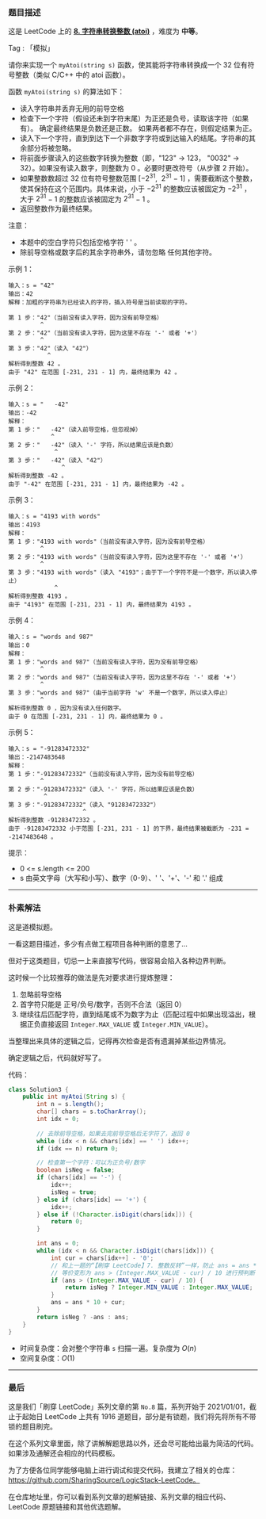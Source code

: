 ### 题目描述

这是 LeetCode 上的 **[8. 字符串转换整数 (atoi)](https://leetcode-cn.com/problems/string-to-integer-atoi/solution/shua-chuan-lc-jian-ji-jie-fa-by-ac_oier-69tp/)** ，难度为 **中等**。

Tag : 「模拟」



请你来实现一个 `myAtoi(string s)` 函数，使其能将字符串转换成一个 32 位有符号整数（类似 C/C++ 中的 atoi 函数）。

函数 `myAtoi(string s)` 的算法如下：

* 读入字符串并丢弃无用的前导空格
* 检查下一个字符（假设还未到字符末尾）为正还是负号，读取该字符（如果有）。 确定最终结果是负数还是正数。 如果两者都不存在，则假定结果为正。
* 读入下一个字符，直到到达下一个非数字字符或到达输入的结尾。字符串的其余部分将被忽略。
* 将前面步骤读入的这些数字转换为整数（即，"123" -> 123， "0032" -> 32）。如果没有读入数字，则整数为 0 。必要时更改符号（从步骤 2 开始）。
* 如果整数数超过 32 位有符号整数范围 [−$2^{31}$,  $2^{31}$ − 1] ，需要截断这个整数，使其保持在这个范围内。具体来说，小于 −$2^{31}$ 的整数应该被固定为 −$2^{31}$ ，大于 $2^{31}$ − 1 的整数应该被固定为 $2^{31}$ − 1 。
* 返回整数作为最终结果。


注意：

* 本题中的空白字符只包括空格字符 ' ' 。
* 除前导空格或数字后的其余字符串外，请勿忽略 任何其他字符。



示例 1：

```
输入：s = "42"
输出：42
解释：加粗的字符串为已经读入的字符，插入符号是当前读取的字符。

第 1 步："42"（当前没有读入字符，因为没有前导空格）
         ^
第 2 步："42"（当前没有读入字符，因为这里不存在 '-' 或者 '+'）
         ^
第 3 步："42"（读入 "42"）
           ^
解析得到整数 42 。
由于 "42" 在范围 [-231, 231 - 1] 内，最终结果为 42 。
```
示例 2：
```
输入：s = "   -42"
输出：-42
解释：
第 1 步："   -42"（读入前导空格，但忽视掉）
            ^
第 2 步："   -42"（读入 '-' 字符，所以结果应该是负数）
             ^
第 3 步："   -42"（读入 "42"）
               ^
解析得到整数 -42 。
由于 "-42" 在范围 [-231, 231 - 1] 内，最终结果为 -42 。
```
示例 3：
```
输入：s = "4193 with words"
输出：4193
解释：
第 1 步："4193 with words"（当前没有读入字符，因为没有前导空格）
         ^
第 2 步："4193 with words"（当前没有读入字符，因为这里不存在 '-' 或者 '+'）
         ^
第 3 步："4193 with words"（读入 "4193"；由于下一个字符不是一个数字，所以读入停止）
             ^
解析得到整数 4193 。
由于 "4193" 在范围 [-231, 231 - 1] 内，最终结果为 4193 。
```
示例 4：
```
输入：s = "words and 987"
输出：0
解释：
第 1 步："words and 987"（当前没有读入字符，因为没有前导空格）
         ^
第 2 步："words and 987"（当前没有读入字符，因为这里不存在 '-' 或者 '+'）
         ^
第 3 步："words and 987"（由于当前字符 'w' 不是一个数字，所以读入停止）
         ^
解析得到整数 0 ，因为没有读入任何数字。
由于 0 在范围 [-231, 231 - 1] 内，最终结果为 0 。
```
示例 5：
```
输入：s = "-91283472332"
输出：-2147483648
解释：
第 1 步："-91283472332"（当前没有读入字符，因为没有前导空格）
         ^
第 2 步："-91283472332"（读入 '-' 字符，所以结果应该是负数）
          ^
第 3 步："-91283472332"（读入 "91283472332"）
                     ^
解析得到整数 -91283472332 。
由于 -91283472332 小于范围 [-231, 231 - 1] 的下界，最终结果被截断为 -231 = -2147483648 。
```

提示：
* 0 <= s.length <= 200
* s 由英文字母（大写和小写）、数字（0-9）、' '、'+'、'-' 和 '.' 组成

---
### 朴素解法

这是道模拟题。

一看这题目描述，多少有点做工程项目各种判断的意思了...

但对于这类题目，切忌一上来直接写代码，很容易会陷入各种边界判断。

这时候一个比较推荐的做法是先对要求进行提炼整理：

1. 忽略前导空格
2. 首字符只能是 正号/负号/数字，否则不合法（返回 0）
3. 继续往后匹配字符，直到结尾或不为数字为止（匹配过程中如果出现溢出，根据正负直接返回 `Integer.MAX_VALUE` 或 `Integer.MIN_VALUE`）。

当整理出来具体的逻辑之后，记得再次检查是否有遗漏掉某些边界情况。

确定逻辑之后，代码就好写了。

代码：
```Java []
class Solution3 {
    public int myAtoi(String s) {
        int n = s.length();
        char[] chars = s.toCharArray();
        int idx = 0;       
        
        // 去除前导空格，如果去完前导空格后无字符了，返回 0
        while (idx < n && chars[idx] == ' ') idx++;
        if (idx == n) return 0;

        // 检查第一个字符：可以为正负号/数字
        boolean isNeg = false;
        if (chars[idx] == '-') {
            idx++;
            isNeg = true;
        } else if (chars[idx] == '+') {
            idx++;
        } else if (!Character.isDigit(chars[idx])) {
            return 0;
        } 

        int ans = 0;
        while (idx < n && Character.isDigit(chars[idx])) {
            int cur = chars[idx++] - '0';
            // 和上一题的“【刷穿 LeetCode】7. 整数反转”一样，防止 ans = ans * 10 + cur 溢出
            // 等价变形为 ans > (Integer.MAX_VALUE - cur) / 10 进行预判断
            if (ans > (Integer.MAX_VALUE - cur) / 10) {
                return isNeg ? Integer.MIN_VALUE : Integer.MAX_VALUE;
            }
            ans = ans * 10 + cur;
        }
        return isNeg ? -ans : ans;
    }
}
```
* 时间复杂度：会对整个字符串 `s` 扫描一遍。复杂度为 $O(n)$
* 空间复杂度：$O(1)$

---

### 最后

这是我们「刷穿 LeetCode」系列文章的第 `No.8` 篇，系列开始于 2021/01/01，截止于起始日 LeetCode 上共有 1916 道题目，部分是有锁题，我们将先将所有不带锁的题目刷完。

在这个系列文章里面，除了讲解解题思路以外，还会尽可能给出最为简洁的代码。如果涉及通解还会相应的代码模板。

为了方便各位同学能够电脑上进行调试和提交代码，我建立了相关的仓库：https://github.com/SharingSource/LogicStack-LeetCode。

在仓库地址里，你可以看到系列文章的题解链接、系列文章的相应代码、LeetCode 原题链接和其他优选题解。

